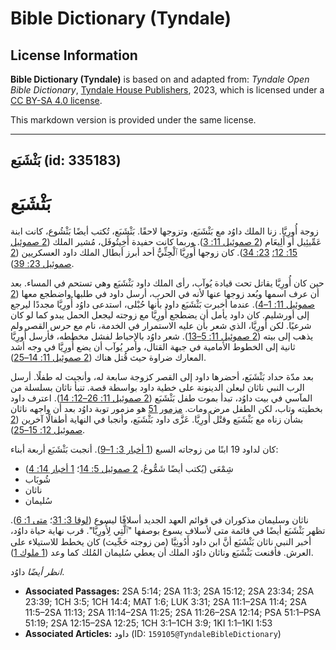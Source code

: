 # Bible Dictionary (Tyndale)

## License Information

**Bible Dictionary (Tyndale)** is based on and adapted from: _Tyndale Open Bible Dictionary_, [Tyndale House Publishers](https://tyndaleopenresources.com/), 2023, which is licensed under a [CC BY-SA 4.0 license](https://creativecommons.org/licenses/by-sa/4.0/legalcode.en).

This markdown version is provided under the same license.



--------------------------------

## بَثْشَبَع (id: 335183)

بَثْشَبَع
=========

زوجة أُورِيَّا. زنا الملك داوُد مع بَثْشَبَع، وتزوجها لاحقًا. بَثْشَبَع، تُكتب أيضًا بَثْشُوع، كانت ابنة عَمِّيئِيل أو أَلِيعَام ([2 صموئيل 11: 3](https://ref.ly/2Sam11:3)). وربما كانت حفيدة أَخِيتُوفَل، مُشير الملك ([2 صموئيل 15: 12؛](https://ref.ly/2Sam15:12) [23: 34](https://ref.ly/2Sam23:34)). كان زوجها أُورِيَّا ٱلْحِثِّيُّ أحد أبرز أبطال الملك داود العسكريين ([2 صموئيل 23: 39](https://ref.ly/2Sam23:39)).

حين كان أُورِيَّا يقاتل تحت قيادة يُوآب، رأى الملك داود بَثْشَبَع وهي تستحم في المساء. بعد أن عرف اسمها وبُعد زوجها عنها لأنه في الحرب، أرسل داود في طلبها واضطجع معها ([2 صموئيل 11: 1–4](https://ref.ly/2Sam11:1-2Sam11:4)). عندما أخبرت بَثْشَبَع داود بأنها حُبْلى، استدعى داوُد أُورِيَّا مجددًا ليرجع إلى أورشليم. كان داود يأمل أن يضطجع أُورِيَّا مع زوجته ليجعل الحمل يبدو كما لو كان شرعيًا. لكن أُورِيَّا، الذي شعر بأن عليه الاستمرار في الخدمة، نام مع حرس القصر ولم يذهب إلى بيته ([2 صموئيل 11: 5–13](https://ref.ly/2Sam11:5-2Sam11:13)). شعر داوُد بالإحباط لفشل مخططه، فأرسل أُورِيَّا ثانية إلى الخطوط الأمامية في جبهة القتال، وأمر يُوآب أن يضع أُورِيَّا في وجه أشد المعارك ضراوة حيث قُتل هناك ([2 صموئيل 11: 14–25](https://ref.ly/2Sam11:14-2Sam11:25)).

بعد مدّة حداد بَثْشَبَع، أحضرها داود إلى القصر كزوجة سابعة له، وأنجبت له طفلًا. أرسل الرب النبي ناثان ليعلن الدينونة على خطية داود بواسطة قصة. تنبأ ناثان بسلسلة من المآسي في بيت داوُد، تبدأ بموت طفل بَثْشَبَع ([2 صموئيل 11: 26–12: 14](https://ref.ly/2Sam11:26-2Sam12:14)). اعترف داود بخطيته وتاب، لكن الطفل مرض ومات. [مزمور 51](https://ref.ly/Ps51:1-Ps51:19) هو مزمور توبة داوُد بعد أن واجهه ناثان بشأن زناه مع بَثْشَبَع وقتْل أُورِيَّا. عَزَّى داود بَثْشَبَع، وأنجبا في النهاية أطفالًا آخرين ([2 صموئيل 12: 15–25](https://ref.ly/2Sam12:15-2Sam12:25)).

كان لداود 19 ابنًا من زوجاته السبع ([1 أخبار 3: 1–9](https://ref.ly/1Chr3:1-1Chr3:9)). أنجبت بَثْشَبَع أربعة أبناء:

* شِمْعَى (يُكتب أيضًا شَمُّوعُ، [2 صموئيل 5: 14](https://ref.ly/2Sam5:14)؛ [1 أخبار 14: 4](https://ref.ly/1Chr14:4))
* شُوبَاب
* ناثان
* سُليمان

ناثان وسليمان مذكوران في قوائم العهد الجديد أسلافًا ليسوع ([لوقا 3: 31](https://ref.ly/Luke3:31)؛ [متى 1: 6](https://ref.ly/Matt1:6)). تظهر بَثْشَبَع أيضًا في قائمة متى لأسلاف يسوع بوصفها "ٱلَّتِي لِأُورِيَّا". قرب نهاية حياة داوُد، أخبر النبي ناثان بَثْشَبَع أنَّ ابن داود أَدُونِيَّا (من زوجته حَجِّيث) كان يخطط للاستيلاء على العرش. فأقنعت بَثْشَبَع وناثان داوُد الملك أن يعطي سُليمان المُلك كما وعد ([1 ملوك 1](https://ref.ly/1Kgs1:1-1Kgs1:53)).

*انظر أيضًا* داوُد.

* **Associated Passages:** 2SA 5:14; 2SA 11:3; 2SA 15:12; 2SA 23:34; 2SA 23:39; 1CH 3:5; 1CH 14:4; MAT 1:6; LUK 3:31; 2SA 11:1–2SA 11:4; 2SA 11:5–2SA 11:13; 2SA 11:14–2SA 11:25; 2SA 11:26–2SA 12:14; PSA 51:1–PSA 51:19; 2SA 12:15–2SA 12:25; 1CH 3:1–1CH 3:9; 1KI 1:1–1KI 1:53
* **Associated Articles:** داود (ID: `159105@TyndaleBibleDictionary`)

